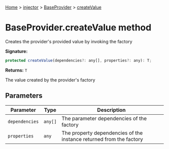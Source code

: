 [Home](./index) &gt; [injector](./injector.md) &gt; [BaseProvider](./injector.baseprovider.md) &gt; [createValue](./injector.baseprovider.createvalue.md)

# BaseProvider.createValue method

Creates the provider's provided value by invoking the factory

**Signature:**
```javascript
protected createValue(dependencies?: any[], properties?: any): T;
```
**Returns:** `T`

The value created by the provider's factory

## Parameters

|  Parameter | Type | Description |
|  --- | --- | --- |
|  `dependencies` | `any[]` | The parameter dependencies of the factory |
|  `properties` | `any` | The property dependencies of the instance returned from the factory |

